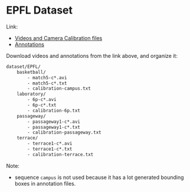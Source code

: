 # EPFL Dataset
Link:
- [Videos and Camera Calibration files](https://www.epfl.ch/labs/cvlab/data/data-pom-index-php/)
- [Annotations](https://bitbucket.org/merayxu/multiview-object-tracking-dataset/src/master/EPFL/)

Download videos and annotations from the link above, and organize it:
```txt
dataset/EPFL/
    basketball/
        - match5-c*.avi
        - match5-c*.txt
        - calibration-campus.txt
    laboratory/
        - 6p-c*.avi
        - 6p-c*.txt
        - calibration-6p.txt
    passageway/
        - passageway1-c*.avi
        - passageway1-c*.txt
        - calibration-passageway.txt
    terrace/
        - terrace1-c*.avi
        - terrace1-c*.txt
        - calibration-terrace.txt
```

Note: 
- sequence `campus` is not used because it has a lot generated bounding boxes in annotation files.